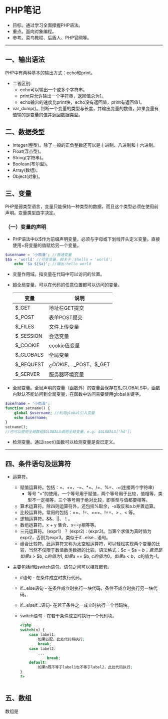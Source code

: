 # PHP笔记

* 目标。通过学习全面撑握PHP语法。
* 重点。面向对象编程。
* 参考。菜鸟教程、后盾人、PHP官网等。

***

## 一、输出语法

PHP中有两种基本的输出方式：echo和print。

* 二者区别:
  * echo可以输出一个或多个字符串。
  * print只允许输出一个字符串，返回值总为1。
  * echo输出的速度比print快，echo没有返回值，print有返回值1。
* var_dump()。判断一个变量的类型与长度，并输出变量的数值，如果变量有值输的是变量的值并返回数据类型。

## 二、数据类型 

* Integer(整型)。除了一般的正负整数还可以是十进制、八进制和十六进制。
* Float(浮点型)。
* String(字符串)。
* Boolean(布尔型)。
* Array(数组)。
* Object(对象)。

## 三、变量

PHP是弱类型语言，变量只能保持一种类型的数据，而且这个类型必须在使用前声明。变量类型由字决定。

### （一）变量的声明

* PHP语法中以$作为前缀声明变量，必须与字母或下划线开头定义变量。直接使用=将变量的值赋给另一个变量。

```php
$username = '小雨漫'; //普通变量
$$a = 'world' //可变变量，相关于：$hello = 'world';
    echo '$a ${$a}'; //输出:hello world
```

* 变量作用域。指变量在代码中可以访问的位置。

* 超全局变量。可以在代码的任意位置都可以访问的变量。 

  | 变量      | 说明                     |
  | --------- | ------------------------ |
  | $_GET     | 地址栏GET提交            |
  | $_POST    | 表单POST提交             |
  | $_FILES   | 文件上传变量             |
  | $_SESSION | 会话变量                 |
  | $_COOKIE  | cookie值变量             |
  | $_GLOBALS | 全局变量                 |
  | $_REQUEST | $_COOKIE、$ _POST、$_GET |
  | $_SERVER  | 服务器环境变量           |

* 全局变量。全局声明的变量（函数外）的变量会保存在$_GLOBALS中，函数内默认不能访问到全局变量，在函数中访问需要使用global关键字。

```php
$username = '小雨漫';
function setname() {
    global $username; //利用global引入变量
    echo $username;
}
setname();
//也可以使用全局数组$GLOBALS调用全局变量。e.g: $GLOBALS['hd'];
```

* 检测变量。通过isset()函数可以检测变量是否已定义。

***

## 四、条件语句及运算符

* 运算符。

  * 赋值运算符。包括：=、+=、-=、*=、/=、%=、.=(连接两个字符串)
    * 等号 “=”的使用。一个等号用于赋值，两个等号用于比较，值相等，类型不一定相等，三个等号用于绝对比较，即类型与值都要相等。
  * 算术运算符。除四则运算符外，还包括%取余，-x取反和a.b并置运算。
  * 比较运算符。常用的包括：==、!=、===、!==、> 、< 等。 
  * 逻辑运算符。&&、||、！。
  * 数组运算符。x + y 集合、x==y相等等。
  * 三元运算符。（expr1）？ (expr2)  : (expr3)。当第个求值为真时值为expr2，否则为expr3。类似于if...else...语句。 
  * 组合比较符。此运算符又称为太空船运算符，可以轻松实现两个变量的比较，当然不仅限于数值数类数据的比较。语法格式：$c = $a = $b；意思是如果$a > $b, $c的值为1, 如果$a == $b, $c的值为0，如果$a < $b，$c的值为-1。

* 主要包括if和switch语句。语句之间可以相互嵌套。

  * if语句 - 在条件成立时执行代码。

  * if...else语句 - 在条件成立时执行一块代码，条件不成立时执行另一块代码。

  * if...elseif...语句- 在若干条件之一成立时执行一个代码块。

  * switch语句 - 在若干条件成立时执行一个代码块。

    ```php
    <?php
    switch(n) {
        case label1:
            如果匹配，此处代码将执行;
            break;
        case label2:
            ...
                break;
        default:
            如果n既不等于label1也不等于label2，此处代码执行;
    }
    ?>
        
    ```

## 五、数组

数组是